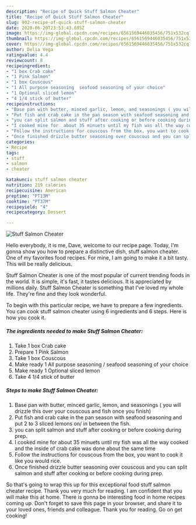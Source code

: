 ```yaml
---
description: "Recipe of Quick Stuff Salmon Cheater"
title: "Recipe of Quick Stuff Salmon Cheater"
slug: 902-recipe-of-quick-stuff-salmon-cheater
date: 2020-06-20T23:53:43.695Z
image: https://img-global.cpcdn.com/recipes/6561569446035456/751x532cq70/stuff-salmon-cheater-recipe-main-photo.jpg
thumbnail: https://img-global.cpcdn.com/recipes/6561569446035456/751x532cq70/stuff-salmon-cheater-recipe-main-photo.jpg
cover: https://img-global.cpcdn.com/recipes/6561569446035456/751x532cq70/stuff-salmon-cheater-recipe-main-photo.jpg
author: Delia Vega
ratingvalue: 4.4
reviewcount: 8
recipeingredient:
- "1 box Crab cake"
- "1 Pink Salmon"
- "1 box Couscous"
- "1 All purpose seasoning  seafood seasoning of your choice"
- "1 Optional sliced lemon"
- "4 1/4 stick of butter"
recipeinstructions:
- "Base pan with butter, minced garlic, lemon, and seasonings ( you will drizzle this over your couscous and fish once you finish)"
- "Put fish and crab cake in the pan season with seafood seasoning and put 2 to 3 sliced lemons on/ in between the fish."
- "you can split salmon and stuff after cooking or before cooking during prep."
- "I cooked mine for  about 35 minuets until my fish was all the way cooked and the inside of crab cake was done about the same time"
- "Follow the instructions for couscous from the box, you want to cook it like you would rice."
- "Once finished drizzle butter seasoning over couscous and you can split salmon and stuff after cooking or before cooking during prep."
categories:
- Recipe
tags:
- stuff
- salmon
- cheater

katakunci: stuff salmon cheater 
nutrition: 219 calories
recipecuisine: American
preptime: "PT13M"
cooktime: "PT37M"
recipeyield: "4"
recipecategory: Dessert

---
```



![Stuff Salmon Cheater](https://img-global.cpcdn.com/recipes/6561569446035456/751x532cq70/stuff-salmon-cheater-recipe-main-photo.jpg)

Hello everybody, it is me, Dave, welcome to our recipe page. Today, I'm gonna show you how to prepare a distinctive dish, stuff salmon cheater. One of my favorites food recipes. For mine, I am going to make it a bit tasty. This will be really delicious.

Stuff Salmon Cheater is one of the most popular of current trending foods in the world. It is simple, it's fast, it tastes delicious. It is appreciated by millions daily. Stuff Salmon Cheater is something that I've loved my whole life. They're fine and they look wonderful.




To begin with this particular recipe, we have to prepare a few ingredients. You can cook stuff salmon cheater using 6 ingredients and 6 steps. Here is how you cook it.

<!--inarticleads1-->

##### The ingredients needed to make Stuff Salmon Cheater:

1. Take 1 box Crab cake
1. Prepare 1 Pink Salmon
1. Take 1 box Couscous
1. Make ready 1 All purpose seasoning / seafood seasoning of your choice
1. Make ready 1 Optional sliced lemon
1. Take 4 1/4 stick of butter




<!--inarticleads2-->

##### Steps to make Stuff Salmon Cheater:

1. Base pan with butter, minced garlic, lemon, and seasonings ( you will drizzle this over your couscous and fish once you finish)
1. Put fish and crab cake in the pan season with seafood seasoning and put 2 to 3 sliced lemons on/ in between the fish.
1. you can split salmon and stuff after cooking or before cooking during prep.
1. I cooked mine for  about 35 minuets until my fish was all the way cooked and the inside of crab cake was done about the same time
1. Follow the instructions for couscous from the box, you want to cook it like you would rice.
1. Once finished drizzle butter seasoning over couscous and you can split salmon and stuff after cooking or before cooking during prep.




So that's going to wrap this up for this exceptional food stuff salmon cheater recipe. Thank you very much for reading. I am confident that you will make this at home. There is gonna be interesting food in home recipes coming up. Don't forget to save this page in your browser, and share it to your loved ones, friends and colleague. Thank you for reading. Go on get cooking!
